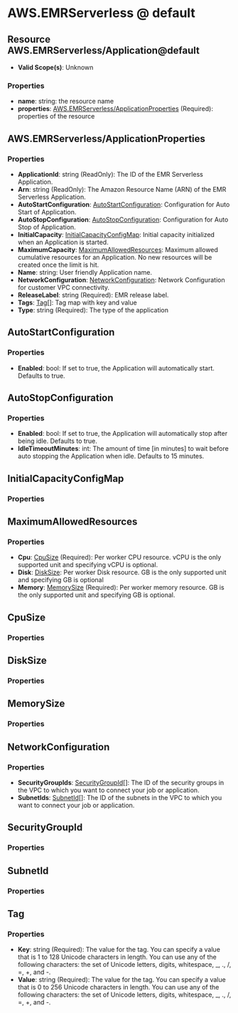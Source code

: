 # AWS.EMRServerless @ default

## Resource AWS.EMRServerless/Application@default
* **Valid Scope(s)**: Unknown
### Properties
* **name**: string: the resource name
* **properties**: [AWS.EMRServerless/ApplicationProperties](#awsemrserverlessapplicationproperties) (Required): properties of the resource

## AWS.EMRServerless/ApplicationProperties
### Properties
* **ApplicationId**: string (ReadOnly): The ID of the EMR Serverless Application.
* **Arn**: string (ReadOnly): The Amazon Resource Name (ARN) of the EMR Serverless Application.
* **AutoStartConfiguration**: [AutoStartConfiguration](#autostartconfiguration): Configuration for Auto Start of Application.
* **AutoStopConfiguration**: [AutoStopConfiguration](#autostopconfiguration): Configuration for Auto Stop of Application.
* **InitialCapacity**: [InitialCapacityConfigMap](#initialcapacityconfigmap): Initial capacity initialized when an Application is started.
* **MaximumCapacity**: [MaximumAllowedResources](#maximumallowedresources): Maximum allowed cumulative resources for an Application. No new resources will be created once the limit is hit.
* **Name**: string: User friendly Application name.
* **NetworkConfiguration**: [NetworkConfiguration](#networkconfiguration): Network Configuration for customer VPC connectivity.
* **ReleaseLabel**: string (Required): EMR release label.
* **Tags**: [Tag](#tag)[]: Tag map with key and value
* **Type**: string (Required): The type of the application

## AutoStartConfiguration
### Properties
* **Enabled**: bool: If set to true, the Application will automatically start. Defaults to true.

## AutoStopConfiguration
### Properties
* **Enabled**: bool: If set to true, the Application will automatically stop after being idle. Defaults to true.
* **IdleTimeoutMinutes**: int: The amount of time [in minutes] to wait before auto stopping the Application when idle. Defaults to 15 minutes.

## InitialCapacityConfigMap
### Properties

## MaximumAllowedResources
### Properties
* **Cpu**: [CpuSize](#cpusize) (Required): Per worker CPU resource. vCPU is the only supported unit and specifying vCPU is optional.
* **Disk**: [DiskSize](#disksize): Per worker Disk resource. GB is the only supported unit and specifying GB is optional
* **Memory**: [MemorySize](#memorysize) (Required): Per worker memory resource. GB is the only supported unit and specifying GB is optional.

## CpuSize
### Properties

## DiskSize
### Properties

## MemorySize
### Properties

## NetworkConfiguration
### Properties
* **SecurityGroupIds**: [SecurityGroupId](#securitygroupid)[]: The ID of the security groups in the VPC to which you want to connect your job or application.
* **SubnetIds**: [SubnetId](#subnetid)[]: The ID of the subnets in the VPC to which you want to connect your job or application.

## SecurityGroupId
### Properties

## SubnetId
### Properties

## Tag
### Properties
* **Key**: string (Required): The value for the tag. You can specify a value that is 1 to 128 Unicode characters in length. You can use any of the following characters: the set of Unicode letters, digits, whitespace, _, ., /, =, +, and -. 
* **Value**: string (Required): The value for the tag. You can specify a value that is 0 to 256 Unicode characters in length. You can use any of the following characters: the set of Unicode letters, digits, whitespace, _, ., /, =, +, and -. 

